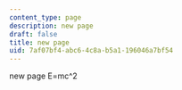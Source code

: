 ```yaml
---
content_type: page
description: new page
draft: false
title: new page
uid: 7af07bf4-abc6-4c8a-b5a1-196046a7bf54
---
```

new page E=mc^2